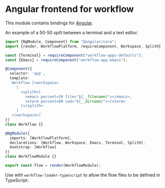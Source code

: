 # Angular frontend for workflow

This module contains bindings for [Angular](angular.io).

An example of a 50-50 spilt between a terminal and a text editor.

```typescript
import {NgModule, Component} from "@angular/core";
import {render, WorkflowPlatform, requireComponent, Workspace, SplitH} from "workflow-angular";

const {Terminal} = requireComponent("workflow-apps-defaults");
const {Emacs} = requireComponent("workflow-app-emacs");

@Component({
  selector: 'app',
  template:
  `Workflow [<workspace>
     [
       <splith>[
         <emacs percent=20 file="${__filename}"></emacs>,
         <xterm percent=80 cwd="${__dirname}"></xterm>
       ]</splith>
     ]
   </workspace>]`
})
class Workflow {}

@NgModule({
  imports: [WorkflowPlatform],
  declarations: [Workflow, Workspace, Emacs, Terminal, SplitH],
  bootstrap: [Workflow]
})
class WorkflowModule {}

export const flow = render(WorkflowModule);
```

Use with `workflow-loader-typescript` to allow the flow files to be defined in TypeScript.

